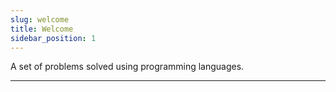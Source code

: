 ```yaml
---
slug: welcome
title: Welcome
sidebar_position: 1
---
```


A set of problems solved using programming languages.

---
